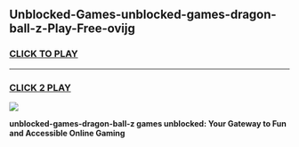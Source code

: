
## Unblocked-Games-unblocked-games-dragon-ball-z-Play-Free-ovijg
<h3>
<a href="https://premium76.site?title=unblocked-games-dragon-ball-z&ref=19M">CLICK TO PLAY</a></h3>
<hr>

<h3>
<a href="https://premium76.site?title=unblocked-games-dragon-ball-z&ref=19M">CLICK 2 PLAY</a>
  
</h3>

<a href="https://premium76.site?title=unblocked-games-dragon-ball-z&ref=19M"><img src="https://clearcache.store/games.png"></a>


**unblocked-games-dragon-ball-z games unblocked: Your Gateway to Fun and Accessible Online Gaming**

